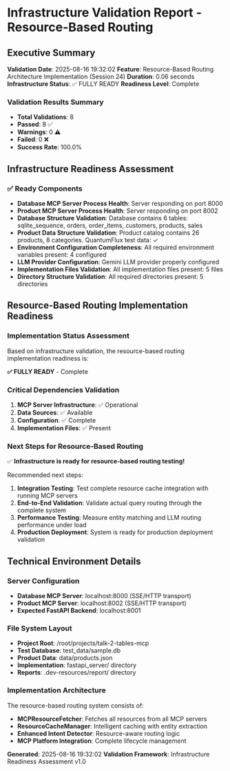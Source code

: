 # Infrastructure Validation Report - Resource-Based Routing

## Executive Summary

**Validation Date**: 2025-08-16 19:32:02
**Feature**: Resource-Based Routing Architecture Implementation (Session 24)
**Duration**: 0.06 seconds
**Infrastructure Status**: ✅ FULLY READY
**Readiness Level**: Complete

### Validation Results Summary
- **Total Validations**: 8
- **Passed**: 8 ✅
- **Warnings**: 0 ⚠️
- **Failed**: 0 ❌
- **Success Rate**: 100.0%

## Infrastructure Readiness Assessment

### ✅ Ready Components
- **Database MCP Server Process Health**: Server responding on port 8000
- **Product MCP Server Process Health**: Server responding on port 8002
- **Database Structure Validation**: Database contains 6 tables: sqlite_sequence, orders, order_items, customers, products, sales
- **Product Data Structure Validation**: Product catalog contains 26 products, 8 categories. QuantumFlux test data: ✓
- **Environment Configuration Completeness**: All required environment variables present: 4 configured
- **LLM Provider Configuration**: Gemini LLM provider properly configured
- **Implementation Files Validation**: All implementation files present: 5 files
- **Directory Structure Validation**: All required directories present: 5 directories


## Resource-Based Routing Implementation Readiness

### Implementation Status Assessment

Based on infrastructure validation, the resource-based routing implementation readiness is:

**✅ FULLY READY** - Complete

### Critical Dependencies Validation

1. **MCP Server Infrastructure**: ✅ Operational
2. **Data Sources**: ✅ Available
3. **Configuration**: ✅ Complete
4. **Implementation Files**: ✅ Present

### Next Steps for Resource-Based Routing


✅ **Infrastructure is ready for resource-based routing testing!**

Recommended next steps:
1. **Integration Testing**: Test complete resource cache integration with running MCP servers
2. **End-to-End Validation**: Validate actual query routing through the complete system
3. **Performance Testing**: Measure entity matching and LLM routing performance under load
4. **Production Deployment**: System is ready for production deployment validation


## Technical Environment Details

### Server Configuration
- **Database MCP Server**: localhost:8000 (SSE/HTTP transport)
- **Product MCP Server**: localhost:8002 (SSE/HTTP transport)
- **Expected FastAPI Backend**: localhost:8001

### File System Layout
- **Project Root**: /root/projects/talk-2-tables-mcp
- **Test Database**: test_data/sample.db
- **Product Data**: data/products.json
- **Implementation**: fastapi_server/ directory
- **Reports**: .dev-resources/report/ directory

### Implementation Architecture
The resource-based routing system consists of:
- **MCPResourceFetcher**: Fetches all resources from all MCP servers
- **ResourceCacheManager**: Intelligent caching with entity extraction
- **Enhanced Intent Detector**: Resource-aware routing logic
- **MCP Platform Integration**: Complete lifecycle management

**Generated**: 2025-08-16 19:32:02
**Validation Framework**: Infrastructure Readiness Assessment v1.0

